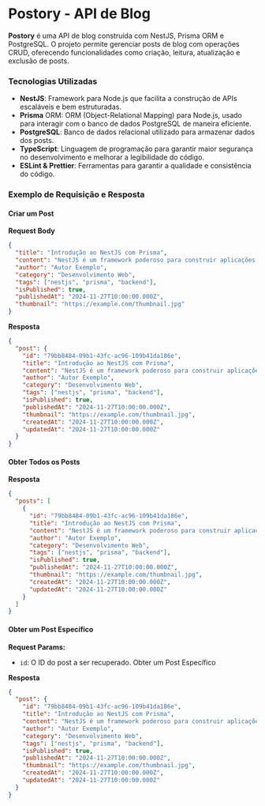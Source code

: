 # Postory - API de Blog

**Postory** é uma API de blog construída com NestJS, Prisma ORM e PostgreSQL. O projeto permite gerenciar posts de blog com operações CRUD, oferecendo funcionalidades como criação, leitura, atualização e exclusão de posts.

### Tecnologias Utilizadas
- **NestJS**: Framework para Node.js que facilita a construção de APIs escaláveis e bem estruturadas.
- **Prisma** ORM: ORM (Object-Relational Mapping) para Node.js, usado para interagir com o banco de dados PostgreSQL de maneira eficiente.
- **PostgreSQL**: Banco de dados relacional utilizado para armazenar dados dos posts.
- **TypeScript**: Linguagem de programação para garantir maior segurança no desenvolvimento e melhorar a legibilidade do código.
- **ESLint & Prettier**: Ferramentas para garantir a qualidade e consistência do código.

### Exemplo de Requisição e Resposta

#### Criar um Post

**Request Body**

```json
{
  "title": "Introdução ao NestJS com Prisma",
  "content": "NestJS é um framework poderoso para construir aplicações escaláveis em Node.js...",
  "author": "Autor Exemplo",
  "category": "Desenvolvimento Web",
  "tags": ["nestjs", "prisma", "backend"],
  "isPublished": true,
  "publishedAt": "2024-11-27T10:00:00.000Z",
  "thumbnail": "https://example.com/thumbnail.jpg"
}
```

**Resposta**

```json
{
  "post": {
    "id": "79bb8484-09b1-43fc-ac96-109b41da186e",
    "title": "Introdução ao NestJS com Prisma",
    "content": "NestJS é um framework poderoso para construir aplicações escaláveis em Node.js...",
    "author": "Autor Exemplo",
    "category": "Desenvolvimento Web",
    "tags": ["nestjs", "prisma", "backend"],
    "isPublished": true,
    "publishedAt": "2024-11-27T10:00:00.000Z",
    "thumbnail": "https://example.com/thumbnail.jpg",
    "createdAt": "2024-11-27T10:00:00.000Z",
    "updatedAt": "2024-11-27T10:00:00.000Z"
  }
}
```
#### Obter Todos os Posts

**Resposta**

```json
{
  "posts": [
    {
      "id": "79bb8484-09b1-43fc-ac96-109b41da186e",
      "title": "Introdução ao NestJS com Prisma",
      "content": "NestJS é um framework poderoso para construir aplicações escaláveis em Node.js...",
      "author": "Autor Exemplo",
      "category": "Desenvolvimento Web",
      "tags": ["nestjs", "prisma", "backend"],
      "isPublished": true,
      "publishedAt": "2024-11-27T10:00:00.000Z",
      "thumbnail": "https://example.com/thumbnail.jpg",
      "createdAt": "2024-11-27T10:00:00.000Z",
      "updatedAt": "2024-11-27T10:00:00.000Z"
    }
  ]
}
```

#### Obter um Post Específico
**Request Params:**

 * `id`: O ID do post a ser recuperado. Obter um Post Específico

**Resposta**

```json
{
  "post": {
    "id": "79bb8484-09b1-43fc-ac96-109b41da186e",
    "title": "Introdução ao NestJS com Prisma",
    "content": "NestJS é um framework poderoso para construir aplicações escaláveis em Node.js...",
    "author": "Autor Exemplo",
    "category": "Desenvolvimento Web",
    "tags": ["nestjs", "prisma", "backend"],
    "isPublished": true,
    "publishedAt": "2024-11-27T10:00:00.000Z",
    "thumbnail": "https://example.com/thumbnail.jpg",
    "createdAt": "2024-11-27T10:00:00.000Z",
    "updatedAt": "2024-11-27T10:00:00.000Z"
  }
}
```